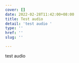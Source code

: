 ```yaml
---
cover: []
date: 2022-02-28T11:42:00+08:00
title: Test audio
detail: 'test audio '
type: ''
href: ''
slug: ''

---
```

test audio